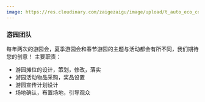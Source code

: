 ```yaml
---
image: https://res.cloudinary.com/zaigezaigu/image/upload/t_auto_eco_compression/v1670296956/zgzg-io-website/%E6%88%90%E4%B8%BA%E5%BF%97%E6%84%BF%E8%80%85/henry-co-3JFVNo4ukKQ-unsplash_k4bpot.jpg
---
```


### 游园团队

每年两次的游园会，夏季游园会和春节游园的主题与活动都会有所不同，我们期待您的创意！
主要职责：

- 游园摊位的设计，策划，修改，落实
- 游园活动物品采购，奖品设置
- 游园宣传计划设计
- 场地确认，布置场地，引导观众
